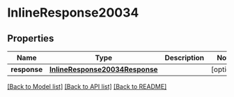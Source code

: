 # InlineResponse20034

## Properties
Name | Type | Description | Notes
------------ | ------------- | ------------- | -------------
**response** | [**InlineResponse20034Response**](InlineResponse20034Response.md) |  | [optional] 

[[Back to Model list]](../README.md#documentation-for-models) [[Back to API list]](../README.md#documentation-for-api-endpoints) [[Back to README]](../README.md)


